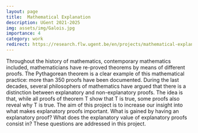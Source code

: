 ```yaml
---
layout: page
title:  Mathematical Explanation
description: UGent 2021-2025
img: assets/img/Galois.jpg
importance: 4
category: work
redirect: https://research.flw.ugent.be/en/projects/mathematical-explanation-why-does-it-matter
---
```

Throughout the history of mathematics, contemporary mathematics included, mathematicians have re-proved theorems by means of different proofs. The Pythagorean theorem is a clear example of this mathematical practice: more than 350 proofs have been documented. During the last decades, several philosophers of mathematics have argued that there is a distinction between explanatory and non-explanatory proofs. The idea is that, while all proofs of theorem T show that T is true, some proofs also reveal why T is true. The aim of this project is to increase our insight into what makes explanatory proofs important. What is gained by having an explanatory proof? What does the explanatory value of explanatory proofs consist in? These questions are addressed in this project.
